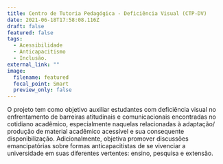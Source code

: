 ```yaml
---
title: Centro de Tutoria Pedagógica - Deficiência Visual (CTP-DV)
date: 2021-06-18T17:58:08.116Z
draft: false
featured: false
tags:
  - Acessibilidade
  - Anticapacitismo
  - Inclusão.
external_link: ""
image:
  filename: featured
  focal_point: Smart
  preview_only: false
---
```

<!--StartFragment-->

O projeto tem como objetivo auxiliar estudantes com deficiência visual no enfrentamento de barreiras atitudinais e comunicacionais encontradas no cotidiano acadêmico, especialmente naquelas relacionadas à adaptação/ produção de material acadêmico acessível e sua consequente disponibilização. Adicionalmente, objetiva promover discussões emancipatórias sobre formas anticapacitistas de se vivenciar a universidade em suas diferentes vertentes: ensino, pesquisa e extensão.

<!--EndFragment-->
